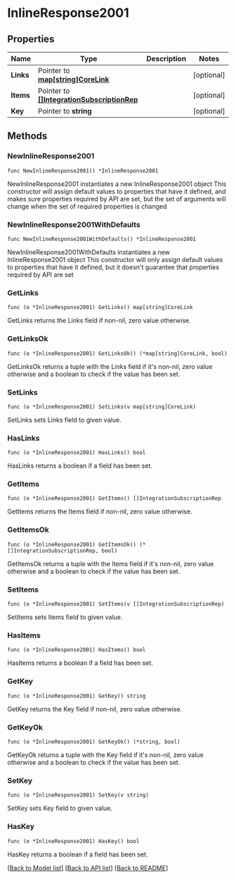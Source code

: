 # InlineResponse2001

## Properties

Name | Type | Description | Notes
------------ | ------------- | ------------- | -------------
**Links** | Pointer to [**map[string]CoreLink**](CoreLink.md) |  | [optional] 
**Items** | Pointer to [**[]IntegrationSubscriptionRep**](IntegrationSubscriptionRep.md) |  | [optional] 
**Key** | Pointer to **string** |  | [optional] 

## Methods

### NewInlineResponse2001

`func NewInlineResponse2001() *InlineResponse2001`

NewInlineResponse2001 instantiates a new InlineResponse2001 object
This constructor will assign default values to properties that have it defined,
and makes sure properties required by API are set, but the set of arguments
will change when the set of required properties is changed

### NewInlineResponse2001WithDefaults

`func NewInlineResponse2001WithDefaults() *InlineResponse2001`

NewInlineResponse2001WithDefaults instantiates a new InlineResponse2001 object
This constructor will only assign default values to properties that have it defined,
but it doesn't guarantee that properties required by API are set

### GetLinks

`func (o *InlineResponse2001) GetLinks() map[string]CoreLink`

GetLinks returns the Links field if non-nil, zero value otherwise.

### GetLinksOk

`func (o *InlineResponse2001) GetLinksOk() (*map[string]CoreLink, bool)`

GetLinksOk returns a tuple with the Links field if it's non-nil, zero value otherwise
and a boolean to check if the value has been set.

### SetLinks

`func (o *InlineResponse2001) SetLinks(v map[string]CoreLink)`

SetLinks sets Links field to given value.

### HasLinks

`func (o *InlineResponse2001) HasLinks() bool`

HasLinks returns a boolean if a field has been set.

### GetItems

`func (o *InlineResponse2001) GetItems() []IntegrationSubscriptionRep`

GetItems returns the Items field if non-nil, zero value otherwise.

### GetItemsOk

`func (o *InlineResponse2001) GetItemsOk() (*[]IntegrationSubscriptionRep, bool)`

GetItemsOk returns a tuple with the Items field if it's non-nil, zero value otherwise
and a boolean to check if the value has been set.

### SetItems

`func (o *InlineResponse2001) SetItems(v []IntegrationSubscriptionRep)`

SetItems sets Items field to given value.

### HasItems

`func (o *InlineResponse2001) HasItems() bool`

HasItems returns a boolean if a field has been set.

### GetKey

`func (o *InlineResponse2001) GetKey() string`

GetKey returns the Key field if non-nil, zero value otherwise.

### GetKeyOk

`func (o *InlineResponse2001) GetKeyOk() (*string, bool)`

GetKeyOk returns a tuple with the Key field if it's non-nil, zero value otherwise
and a boolean to check if the value has been set.

### SetKey

`func (o *InlineResponse2001) SetKey(v string)`

SetKey sets Key field to given value.

### HasKey

`func (o *InlineResponse2001) HasKey() bool`

HasKey returns a boolean if a field has been set.


[[Back to Model list]](../README.md#documentation-for-models) [[Back to API list]](../README.md#documentation-for-api-endpoints) [[Back to README]](../README.md)


